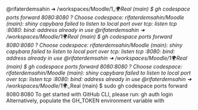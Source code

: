 @rifaterdemsahin ➜ /workspaces/Moodle/1_🌍_Real (main) $ gh codespace ports forward 8080:8080
? Choose codespace: rifaterdemsahin/Moodle (main): shiny capybara
failed to listen to local port over tcp: listen tcp :8080: bind: address already in use
@rifaterdemsahin ➜ /workspaces/Moodle/1_🌍_Real (main) $ gh codespace ports forward 8080:8080
? Choose codespace: rifaterdemsahin/Moodle (main): shiny capybara
failed to listen to local port over tcp: listen tcp :8080: bind: address already in use
@rifaterdemsahin ➜ /workspaces/Moodle/1_🌍_Real (main) $ gh codespace ports forward 8080:8080
? Choose codespace: rifaterdemsahin/Moodle (main): shiny capybara
failed to listen to local port over tcp: listen tcp :8080: bind: address already in use
@rifaterdemsahin ➜ /workspaces/Moodle/1_🌍_Real (main) $ sudo gh codespace ports forward 8080:8080
To get started with GitHub CLI, please run:  gh auth login
Alternatively, populate the GH_TOKEN environment variable with 